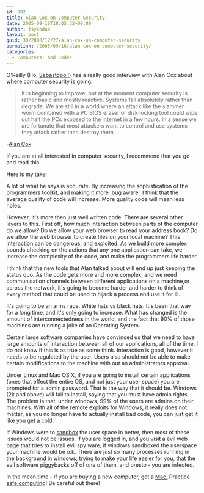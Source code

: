 ```yaml
---
id: 882
title: Alan Cox on Computer Security
date: 2005-09-16T18:05:32+00:00
author: tsykoduk
layout: post
guid: 30/2008/12/27/alan-cox-on-computer-security
permalink: /2005/09/16/alan-cox-on-computer-security/
categories:
  - Computers! and Code!
---
```

O'Reilly (Ho, <a href="http://www.ci.sebastopol.ca.us/">Sebastopol!)</a> has a really good interview with Alan Cox about where computer security is going.


<blockquote>It is beginning to improve, but at the moment computer security is rather basic and mostly reactive. Systems fail absolutely rather than degrade. We are still in a world where an attack like the slammer worm combined with a <span class="caps">PC BIOS</span> eraser or disk locking tool could wipe out half the PCs exposed to the internet in a few hours. In a sense we are fortunate that most attackers want to control and use systems they attack rather than destroy them.</blockquote>

-<a href="http://www.oreillynet.com/pub/a/network/2005/09/12/alan-cox.html?page=1">Alan Cox</a>


If you are at all interested in computer security, I recommend that you go and read this.


Here is my take:


A lot of what he says is accurate. By increasing the sophistication of the programmers toolkit, and making it more 'bug aware', I think that the average quality of code will increase. More quality code will mean less holes.


However, it's more then just well written code. There are several other layers to this. First off, how much interaction between parts of the computer do we allow? Do we allow your web browser to read your address book? Do we allow the web browser to create files on your local machine? This interaction can be dangerous, and exploited. As we build more complex bounds checking on the actions that any one application can take, we increase the complexity of the code, and make the programmers life harder.


I think that the new tools that Alan talked about will end up just keeping the status quo. As the code gets more and more complex, and we need communication channels between different applications on a machine,or across the network, it's going to become harder and harder to think of every method that could be used to hijack a process and use it for ill.


It's going to be an arms race. White hats vs black hats. It's been that way for a long time, and it's only going to increase. What has changed is the amount of interconnectedness in the world, and the fact that 90% of those machines are running a joke of an Operating System.


Certain large software companies have convinced us that we need to have large amounts of interaction between all of our applications, all of the time. I do not know if this is as true as some think. Interaction is good, however it needs to be regulated by the user. Users also should not be able to make certain modifications to the machine with out an administrators approval.


Under Linux and Mac <span class="caps">OS X</span>, if you are going to install certain applications (ones that effect the entire OS, and not just your user space) you are prompted for a admin password. That is the way that it should be. Windows (2k and above) will fail to install, saying that you must have admin rights. The problem is that, under windows, 99% of the users are admins on their machines. With all of the remote exploits for Windows, it really does not matter, as you no longer have to actually install bad code, you can just get it like you get a cold.


If Windows were to <a href="http://en.wikipedia.org/wiki/Sandbox_%28computer_security%29">sandbox</a> the user space in better, then most of these issues would not be issues. If you are logged in, and you visit a evil web page that tries to install evil spy ware, if windows sandboxed the userspace your machine would be o.k. There are just so many processes running in the background in windows, trying to make your life easier for you, that the evil software piggybacks off of one of them, and presto - you are infected.


In the mean time - if you are buying a new computer, get a <a href="http://www.apple.com">Mac.</a> Practice <a href="http://greg.nokes.name/safe.jpg">safe computing</a>! Be careful out there!